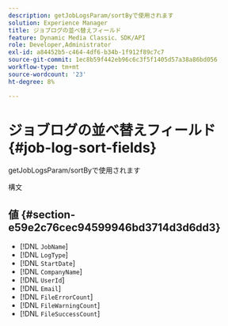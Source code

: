 ```yaml
---
description: getJobLogsParam/sortByで使用されます
solution: Experience Manager
title: ジョブログの並べ替えフィールド
feature: Dynamic Media Classic、SDK/API
role: Developer,Administrator
exl-id: a84452b5-c464-4df6-b34b-1f912f89c7c7
source-git-commit: 1ec8b59f442eb96c6c3f5f1405d57a38a86bd056
workflow-type: tm+mt
source-wordcount: '23'
ht-degree: 8%

---
```


# ジョブログの並べ替えフィールド{#job-log-sort-fields}

getJobLogsParam/sortByで使用されます

構文

## 値 {#section-e59e2c76cec94599946bd3714d3d6dd3}

* [!DNL `JobName`]
* [!DNL `LogType`]
* [!DNL `StartDate`]
* [!DNL `CompanyName`]
* [!DNL `UserId`]
* [!DNL `Email`]
* [!DNL `FileErrorCount`]
* [!DNL `FileWarningCount`]
* [!DNL `FileSuccessCount`]
